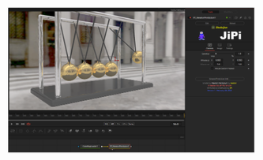 

<!-- +++ DO NOT REMOVE THIS COMMENT +++ DO NOT ADD OR EDIT ANY TEXT BEFORE THIS LINE +++ IT WOULD BE A REALLY BAD IDEA +++ -->

[![Screenshot](NewtonPendulum_screenshot.png)](https://www.shadertoy.com/view/7sXyzX "View on Shadertoy.com")

<!-- +++ DO NOT REMOVE THIS COMMENT +++ DO NOT EDIT ANY TEXT THAT COMES AFTER THIS LINE +++ TRUST ME: JUST DON'T DO IT +++ -->

